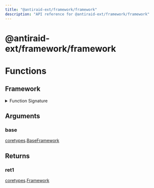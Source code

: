```yaml
---
title: "@antiraid-ext/framework/framework"
description: "API reference for @antiraid-ext/framework/framework"
---
```


<div id="@antiraid-ext/framework/framework"></div>

# @antiraid-ext/framework/framework

<div id="Functions"></div>

# Functions

<div id="Framework"></div>

## Framework

<details>
<summary>Function Signature</summary>

```luau
function Framework(base: coretypes.BaseFramework) -> coretypes.Framework end
```

</details>

<div id="Arguments"></div>

## Arguments

<div id="base"></div>

### base

[coretypes](#module.coretypes).[BaseFramework](#BaseFramework)



<div id="Returns"></div>

## Returns

<div id="ret1"></div>

### ret1

[coretypes](#module.coretypes).[Framework](#Framework)